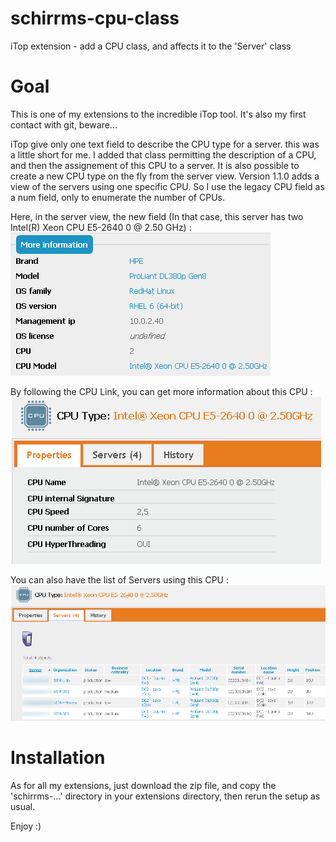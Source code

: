 # schirrms-cpu-class
iTop extension - add a CPU class, and affects it to the 'Server' class

# Goal
This is one of my extensions to the incredible iTop tool. It's also my first contact with git, beware...

iTop give only one text field to describe the CPU type for a server. this was a little short for me.
I added that class permitting the description of a CPU, and then the assignement of this CPU to a server. It is also possible to create a new CPU type on the fly from the server view.
Version 1.1.0 adds a view of the servers using one specific CPU.
So I use the legacy CPU field as a num field, only to enumerate the number of CPUs.

Here, in the server view, the new field (In that case, this server has two Intel(R) Xeon CPU E5-2640 0 @ 2.50 GHz) :
![CPU in Server view View](images/CPU-in-Server-View.png)

By following the CPU Link, you can get more information about this CPU :
![CPU Definition](images/CPU-Definition.png)

You can also have the list of Servers using this CPU :
![CPU Servers List](images/CPU-Servers-List.png)

# Installation
As for all my extensions, just download the zip file, and copy the 'schirrms-...' directory in your extensions directory, then rerun the setup as usual.

Enjoy :)